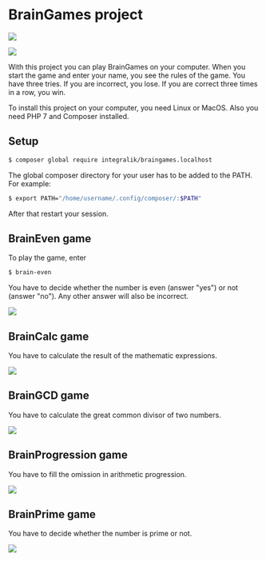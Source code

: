 # BrainGames project

<a href="https://codeclimate.com/github/integralik/php-project-lvl1/maintainability"><img src="https://api.codeclimate.com/v1/badges/9d1031da30e7eb30c490/maintainability" /></a>

<img src="https://github.com/integralik/php-project-lvl1/workflows/PHP%20Project%20Level1%20CI/badge.svg">

With this project you can play BrainGames on your computer. When you start the game and enter your name, you see the rules of the game. You have three tries. If you are incorrect, you lose. If you are correct three times in a row, you win.

To install this project on your computer, you need Linux or MacOS. Also you need PHP 7 and Composer installed.

## Setup

```sh
$ composer global require integralik/braingames.localhost
```

The global composer directory for your user has to be added to the PATH. For example:

```sh
$ export PATH="/home/username/.config/composer/:$PATH"
```

After that restart your session.

## BrainEven game

To play the game, enter

```sh
$ brain-even
```

You have to decide whether the number is even (answer "yes") or not (answer "no"). Any other answer will also be incorrect.

<a href="https://asciinema.org/a/49omeD6MXsIxcqMG56qalo4yG" target="_blank"><img src="https://asciinema.org/a/49omeD6MXsIxcqMG56qalo4yG.svg" /></a>

## BrainCalc game

You have to calculate the result of the mathematic expressions.

<a href="https://asciinema.org/a/q6WOdWBCblaASHFYQUw1Xxh6i" target="_blank"><img src="https://asciinema.org/a/q6WOdWBCblaASHFYQUw1Xxh6i.svg" /></a>

## BrainGCD game

You have to calculate the great common divisor of two numbers.

<a href="https://asciinema.org/a/3rDmqr7OnbRNJbNl4npiZUbJx" target="_blank"><img src="https://asciinema.org/a/3rDmqr7OnbRNJbNl4npiZUbJx.svg" /></a>

## BrainProgression game

You have to fill the omission in arithmetic progression.

<a href="https://asciinema.org/a/4vyq83aDlgRTwWx7NAFsnWKvl" target="_blank"><img src="https://asciinema.org/a/4vyq83aDlgRTwWx7NAFsnWKvl.svg" /></a>

## BrainPrime game

You have to decide whether the number is prime or not.

<a href="https://asciinema.org/a/lWbz3IO8KWlntOl8ID4DkZN0q" target="_blank"><img src="https://asciinema.org/a/lWbz3IO8KWlntOl8ID4DkZN0q.svg" /></a>
